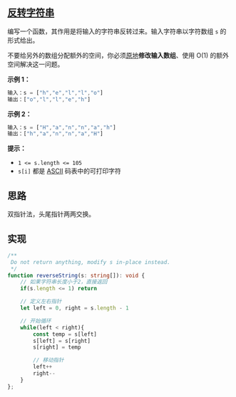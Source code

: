## [反转字符串](https://leetcode.cn/problems/reverse-string/)

编写一个函数，其作用是将输入的字符串反转过来。输入字符串以字符数组 `s` 的形式给出。

不要给另外的数组分配额外的空间，你必须[原地](https://baike.baidu.com/item/原地算法)**修改输入数组**、使用 O(1) 的额外空间解决这一问题。

**示例 1：**

```js
输入：s = ["h","e","l","l","o"]
输出：["o","l","l","e","h"]
```

**示例 2：**

```js
输入：s = ["H","a","n","n","a","h"]
输出：["h","a","n","n","a","H"]
```

**提示：**

- `1 <= s.length <= 105`
- `s[i]` 都是 [ASCII](https://baike.baidu.com/item/ASCII) 码表中的可打印字符

## 思路

双指针法，头尾指针两两交换。

## 实现

```typescript
/**
 Do not return anything, modify s in-place instead.
 */
function reverseString(s: string[]): void {
    // 如果字符串长度小于2，直接返回
    if(s.length <= 1) return

    // 定义左右指针
    let left = 0, right = s.length - 1

    // 开始循环
    while(left < right){
        const temp = s[left]
        s[left] = s[right]
        s[right] = temp

        // 移动指针
        left++
        right--
    }
};
```

